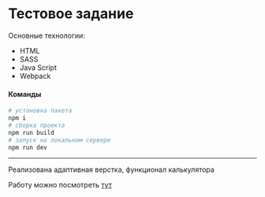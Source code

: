 ﻿# Тестовое задание
Основные технологии:

* HTML
* SASS
* Java Script
* Webpack

#### Команды
```bash
# установка пакета
npm i
# сборка проекта
npm run build
# запуск на локальном сервере
npm run dev
```
---
Реализована адаптивная верстка, функционал калькулятора

Работу можно посмотреть [тут](https://akvela.github.io/test-task-html-figma/)